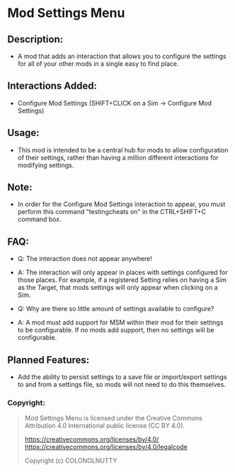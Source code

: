 # Mod Settings Menu

## Description:
- A mod that adds an interaction that allows you to configure the settings for all of your other mods in a single easy to find place.

## Interactions Added:
- Configure Mod Settings (SHIFT+CLICK on a Sim -> Configure Mod Settings)

## Usage:
- This mod is intended to be a central hub for mods to allow configuration of their settings, rather than having a million different interactions for modifying settings.

## Note:
- In order for the Configure Mod Settings interaction to appear, you must perform this command "testingcheats on" in the CTRL+SHIFT+C command box.

## FAQ:
- Q: The interaction does not appear anywhere!
- A: The interaction will only appear in places with settings configured for those places. For example, if a registered Setting relies on having a Sim as the Target, that mods settings will only appear when clicking on a Sim.

- Q: Why are there so little amount of settings available to configure?
- A: A mod must add support for MSM within their mod for their settings to be configurable. If no mods add support, then no settings will be configurable.

## Planned Features:
- Add the ability to persist settings to a save file or import/export settings to and from a settings file, so mods will not need to do this themselves.

### Copyright:

> Mod Settings Menu is licensed under the Creative Commons Attribution 4.0 International public license (CC BY 4.0).
>
> https://creativecommons.org/licenses/by/4.0/
> https://creativecommons.org/licenses/by/4.0/legalcode
>
> Copyright (c) COLONOLNUTTY